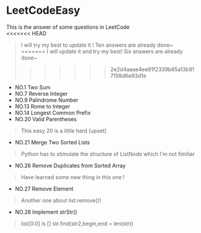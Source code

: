 # LeetCodeEasy
This is the answer of some questions in LeetCode  
<<<<<<< HEAD
> I will try my best to update it !
Ten answers are already done~
=======
> I will update it and try my best!
Six answers are already done~
>>>>>>> 2e2d4aaae4ee91f2339b65a13b917158d6e93d1e
* NO.1 Two Sum  
* NO.7 Reverse Integer  
* NO.9 Palindrome Number  
* NO.13 Rome to Integer  
* NO.14 Longest Common Prefix  
* NO.20 Valid Parentheses  
> This easy 20 is a little hard \[upset\]
* NO.21 Merge Two Sorted Lists
> Python has to stimulate the structure of ListNode which I'm not fimiliar
* NO.26 Remove Duplicates from Sorted Array
> Have learned some new thing in this one !
* NO.27 Remove Element
> Another one about list.remove()!
* NO.28 Implement strStr()
> list[0:0] is []
> str.find(str2,begin,end = len(str))
